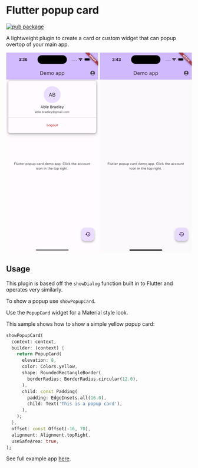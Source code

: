 # Flutter popup card

[![pub package](https://img.shields.io/pub/v/flutter_popup_card.svg)](https://pub.dev/packages/flutter_popup_card)

A lightweight plugin to create a card or custom widget that can popup overtop of your main app.

![Mobile example image](https://github.com/jacksoncurrie/flutter_popup_card/blob/main/.docs/mobile-image.png?raw=true)
![Mobile example recording](https://github.com/jacksoncurrie/flutter_popup_card/blob/main/.docs/mobile-recording.gif?raw=true)

## Usage

This plugin is based off the `showDialog` function built in to Flutter and operates very similarly.

To show a popup use `showPopupCard`.

Use the `PopupCard` widget for a Material style look.

This sample shows how to show a simple yellow popup card:

```dart
showPopupCard(
  context: context,
  builder: (context) {
    return PopupCard(
      elevation: 8,
      color: Colors.yellow,
      shape: RoundedRectangleBorder(
        borderRadius: BorderRadius.circular(12.0),
      ),
      child: const Padding(
        padding: EdgeInsets.all(16.0),
        child: Text('This is a popup card'),
      ),
    );
  },
  offset: const Offset(-16, 70),
  alignment: Alignment.topRight,
  useSafeArea: true,
);
```

See full example app [here](https://github.com/jacksoncurrie/flutter_popup_card/tree/main/example).
